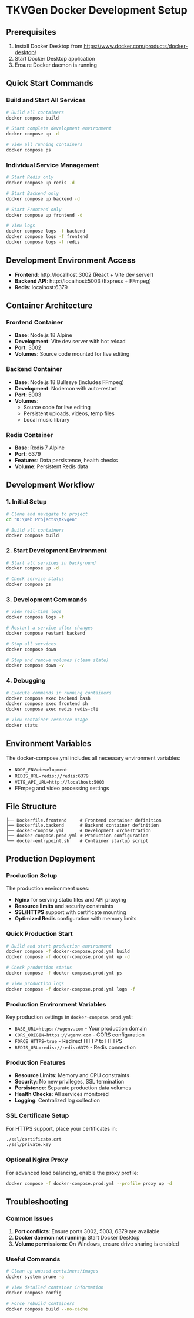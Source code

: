 # TKVGen Docker Development Setup

## Prerequisites
1. Install Docker Desktop from https://www.docker.com/products/docker-desktop/
2. Start Docker Desktop application
3. Ensure Docker daemon is running

## Quick Start Commands

### Build and Start All Services
```bash
# Build all containers
docker compose build

# Start complete development environment
docker compose up -d

# View all running containers
docker compose ps
```

### Individual Service Management
```bash
# Start Redis only
docker compose up redis -d

# Start Backend only
docker compose up backend -d

# Start Frontend only  
docker compose up frontend -d

# View logs
docker compose logs -f backend
docker compose logs -f frontend
docker compose logs -f redis
```

## Development Environment Access
- **Frontend**: http://localhost:3002 (React + Vite dev server)
- **Backend API**: http://localhost:5003 (Express + FFmpeg)
- **Redis**: localhost:6379

## Container Architecture

### Frontend Container
- **Base**: Node.js 18 Alpine
- **Development**: Vite dev server with hot reload
- **Port**: 3002
- **Volumes**: Source code mounted for live editing

### Backend Container  
- **Base**: Node.js 18 Bullseye (includes FFmpeg)
- **Development**: Nodemon with auto-restart
- **Port**: 5003
- **Volumes**: 
  - Source code for live editing
  - Persistent uploads, videos, temp files
  - Local music library

### Redis Container
- **Base**: Redis 7 Alpine
- **Port**: 6379  
- **Features**: Data persistence, health checks
- **Volume**: Persistent Redis data

## Development Workflow

### 1. Initial Setup
```bash
# Clone and navigate to project
cd "D:\Web Projects\tkvgen"

# Build all containers
docker compose build
```

### 2. Start Development Environment
```bash
# Start all services in background
docker compose up -d

# Check service status
docker compose ps
```

### 3. Development Commands
```bash
# View real-time logs
docker compose logs -f

# Restart a service after changes
docker compose restart backend

# Stop all services
docker compose down

# Stop and remove volumes (clean slate)
docker compose down -v
```

### 4. Debugging
```bash
# Execute commands in running containers
docker compose exec backend bash
docker compose exec frontend sh
docker compose exec redis redis-cli

# View container resource usage
docker stats
```

## Environment Variables
The docker-compose.yml includes all necessary environment variables:
- `NODE_ENV=development`
- `REDIS_URL=redis://redis:6379`
- `VITE_API_URL=http://localhost:5003`
- FFmpeg and video processing settings

## File Structure
```
├── Dockerfile.frontend     # Frontend container definition
├── Dockerfile.backend      # Backend container definition  
├── docker-compose.yml      # Development orchestration
├── docker-compose.prod.yml # Production configuration
└── docker-entrypoint.sh    # Container startup script
```

## Production Deployment

### Production Setup
The production environment uses:
- **Nginx** for serving static files and API proxying
- **Resource limits** and security constraints
- **SSL/HTTPS** support with certificate mounting
- **Optimized Redis** configuration with memory limits

### Quick Production Start
```bash
# Build and start production environment
docker compose -f docker-compose.prod.yml build
docker compose -f docker-compose.prod.yml up -d

# Check production status
docker compose -f docker-compose.prod.yml ps

# View production logs
docker compose -f docker-compose.prod.yml logs -f
```

### Production Environment Variables
Key production settings in `docker-compose.prod.yml`:
- `BASE_URL=https://wgenv.com` - Your production domain
- `CORS_ORIGIN=https://wgenv.com` - CORS configuration
- `FORCE_HTTPS=true` - Redirect HTTP to HTTPS
- `REDIS_URL=redis://redis:6379` - Redis connection

### Production Features
- **Resource Limits**: Memory and CPU constraints
- **Security**: No new privileges, SSL termination
- **Persistence**: Separate production data volumes
- **Health Checks**: All services monitored
- **Logging**: Centralized log collection

### SSL Certificate Setup
For HTTPS support, place your certificates in:
```bash
./ssl/certificate.crt
./ssl/private.key
```

### Optional Nginx Proxy
For advanced load balancing, enable the proxy profile:
```bash
docker compose -f docker-compose.prod.yml --profile proxy up -d
```

## Troubleshooting

### Common Issues
1. **Port conflicts**: Ensure ports 3002, 5003, 6379 are available
2. **Docker daemon not running**: Start Docker Desktop
3. **Volume permissions**: On Windows, ensure drive sharing is enabled

### Useful Commands
```bash
# Clean up unused containers/images
docker system prune -a

# View detailed container information
docker compose config

# Force rebuild containers
docker compose build --no-cache
```
